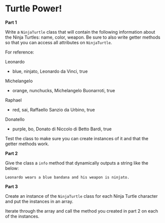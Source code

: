 # Turtle Power!

**Part 1**

Write a `NinjaTurtle` class that will contain the following information about the Ninja Turtles:
name, color, weapon. Be sure to also write getter methods so that you can access all attributes on `NinjaTurtle`.

For reference:

Leonardo
- blue, ninjato, Leonardo da Vinci, true

Michelangelo
- orange, nunchucks, Michelangelo Buonarroti, true

Raphael
- red, sai, Raffaello Sanzio da Urbino, true

Donatello
- purple, bo, Donato di Niccolo di Betto Bardi, true

Test the class to make sure you can create instances of it and that the getter methods work.

**Part 2**

Give the class a `info` method that dynamically outputs a string like the below:

`Leonardo wears a blue bandana and his weapon is ninjato.`

**Part 3**

Create an instance of the `NinjaTurtle` class for each Ninja Turtle character and put the instances in an array.

Iterate through the array and call the method you created in part 2 on each of the instances.
